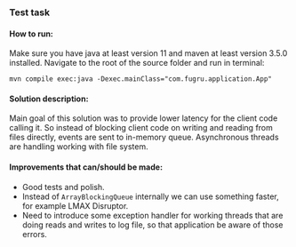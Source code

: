 ### Test task

#### How to run:
Make sure you have java at least version 11 and maven at least version 3.5.0 installed.
Navigate to the root of the source folder and run in terminal:
```
mvn compile exec:java -Dexec.mainClass="com.fugru.application.App"
```

#### Solution description:
Main goal of this solution was to provide lower latency for the client code calling it.
So instead of blocking client code on writing and reading from files directly, events are sent to in-memory queue.
Asynchronous threads are handling working with file system. 

#### Improvements that can/should be made:
- Good tests and polish.
- Instead of `ArrayBlockingQueue` internally we can use something faster, for example LMAX Disruptor.
- Need to introduce some exception handler for working threads that are doing reads and writes to log file, so that 
application be aware of those errors. 
